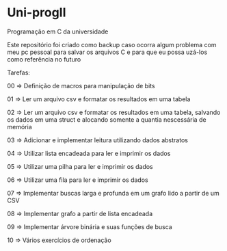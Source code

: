 # Uni-progII
Programação em C da universidade

Este repositório foi criado como backup caso ocorra algum problema com meu pc pessoal para salvar os arquivos C e para que eu possa uzá-los como referência no futuro

Tarefas:

00 => Definição de macros para manipulação de bits

01 => Ler um arquivo csv e formatar os resultados em uma tabela

02 => Ler um arquivo csv e formatar os resultados em uma tabela, salvando os dados em uma struct e alocando somente a quantia nescessária de memória

03 => Adicionar e implementar leitura utilizando dados abstratos

04 => Utilizar lista encadeada para ler e imprimir os dados

05 => Utilizar uma pilha para ler e imprimir os dados

06 => Utilizar uma fila para ler e imprimir os dados

07 => Implementar buscas larga e profunda em um grafo lido a partir de um CSV

08 => Implementar grafo a partir de lista encadeada

09 => Implementar árvore binária e suas funções de busca

10 => Vários exercícios de ordenação
